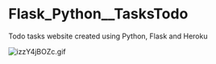 # Flask_Python__TasksTodo
Todo tasks website created using Python, Flask and Heroku

![izzY4jBOZc.gif](https://s2.loli.net/2021/12/07/wMpxgz6cEZstKmD.gif)
